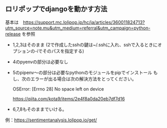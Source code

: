 ## ロリポップでdjangoを動かす方法

基本は　https://support.mc.lolipop.jp/hc/ja/articles/360011824713?utm_source=note.mu&utm_medium=referral&utm_campaign=python-release を参照

* 1,2,3はそのまま
(2で作成したsshの鍵は~/.sshに入れ、sshで入るときにオプションの-iでそのパスを指定する)

* 4のpyenvの部分は必要なし

* 5のpipenv〜の部分は必要なpythonのモジュールをpipでインストール
もし、次のエラーが出る場合は次の解決方法をとってください。

    OSError: [Errno 28] No space left on device

    https://qiita.com/kota9/items/2e4f8a0da20eb7df7d16

* 6,7,8もそのままでいける。

例：https://sentimentanalysis.lolipop.io/get/